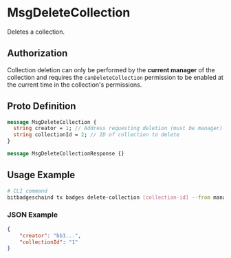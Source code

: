 # MsgDeleteCollection

Deletes a collection.

## Authorization

Collection deletion can only be performed by the **current manager** of the collection and requires the `canDeleteCollection` permission to be enabled at the current time in the collection's permissions.

## Proto Definition

```protobuf
message MsgDeleteCollection {
  string creator = 1; // Address requesting deletion (must be manager)
  string collectionId = 2; // ID of collection to delete
}

message MsgDeleteCollectionResponse {}
```

## Usage Example

```bash
# CLI command
bitbadgeschaind tx badges delete-collection [collection-id] --from manager-key
```

### JSON Example

```json
{
    "creator": "bb1...",
    "collectionId": "1"
}
```
